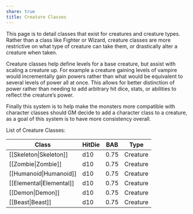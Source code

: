 ```yaml
---
share: true
title: Creature Classes
---
```

This page is to detail classes that exist for creatures and creature types. Rather than a class like Fighter or Wizard, creature classes are more restrictive on what type of creature can take them, or drastically alter a creature when taken.

Creature classes help define levels for a base creature, but assist with scaling a creature up. For example a creature gaining levels of vampire would incrementally gain powers rather than what would be equivalent to several levels of power all at once. This allows for better distinction of power rather than needing to add arbitrary hit dice, stats, or abilities to reflect the creature’s power.

Finally this system is to help make the monsters more compatible with character classes should GM decide to add a character class to a creature, as a goal of this system is to have more consistency overall.

List of Creature Classes:

| Class                    | HitDie | BAB  | Type     |
| ------------------------ | ------ | ---- | -------- |
| [[Skeleton\|Skeleton]]   | d10    | 0.75 | Creature |
| [[Zombie\|Zombie]]       | d10    | 0.75 | Creature |
| [[Humanoid\|Humanoid]]   | d10    | 0.75 | Creature |
| [[Elemental\|Elemental]] | d10    | 0.75 | Creature |
| [[Demon\|Demon]]         | d10    | 0.75 | Creature |
| [[Beast\|Beast]]         | d10    | 0.75 | Creature |
